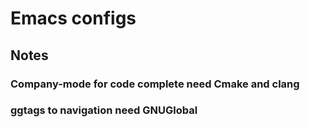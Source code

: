 # Emacs configs
## Notes
### Company-mode for code complete need Cmake and clang
### ggtags to navigation need GNUGlobal
